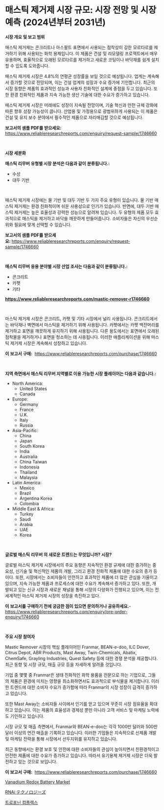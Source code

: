 <p><h1>매스틱 제거제 시장 규모: 시장 전망 및 시장 예측 (2024년부터 2031년)</h1></p><p><strong>시장 개요 및 보고 범위</strong></p>
<p><p>매스틱 제거제는 콘크리트나 아스팔트 표면에서 사용되는 점착성이 강한 모르타르를 제거하기 위해 사용되는 화학 용제입니다. 이 제품은 건설 및 리모델링 프로젝트에서 매우 유용하며, 효율적으로 오래된 모르타르를 제거하고 새로운 코팅이나 바닥재를 쉽게 설치할 수 있도록 도와줍니다.</p><p>매스틱 제거제 시장은 4.8%의 연평균 성장률을 보일 것으로 예상됩니다. 업계는 계속해서 증가할 것으로 전망되며, 이는 건설 업계의 성장과 수요 증가에 기인합니다. 최근의 시장 동향은 제품의 효과적인 성능과 사용자 친화적인 설계에 중점을 두고 있습니다. 또한 환경 친화적인 제품과 지속 가능한 생산 기술에 대한 수요가 증가하고 있습니다.</p><p>매스틱 제거제 시장은 미래에도 성장이 지속될 전망이며, 기술 혁신과 안전 규제 강화에 따른 향후 성장 가능성이 큽니다. 산업용 및 가정용으로 광범위하게 사용되는 이 제품은 건설 및 유지 보수 분야에서 필수적인 제품으로 자리매김할 것으로 예상됩니다.</p></p>
<p><strong>보고서의 샘플 PDF를 받으세요:</strong> <a href="https://www.reliableresearchreports.com/enquiry/request-sample/1746660">https://www.reliableresearchreports.com/enquiry/request-sample/1746660</a></p>
<p>&nbsp;</p>
<p><strong>시장 세분화</strong></p>
<p><strong>매스틱 리무버 유형별 시장 분석은 다음과 같이 분류됩니다.:</strong></p>
<p><ul><li>수성</li><li>대두 기반</li></ul></p>
<p>&nbsp;</p>
<p><p>매스틱 제거제 시장에는 물 기반 및 대두 기반 두 가지 주요 유형이 있습니다. 물 기반 매스틱 제거제는 환경 친화적이며 쉬운 사용성으로 인기가 있습니다. 반면에, 대두 기반 매스틱 제거제는 높은 효율성과 강력한 성능으로 알려져 있습니다. 두 유형의 제품 모두 효과적으로 매스틱을 제거하고 바닥을 깨끗하게 만들어줍니다. 소비자들은 자신의 우선순위와 필요에 맞게 선택할 수 있습니다.</p></p>
<p><strong>보고서의 샘플 PDF를 받으세요:</strong>&nbsp;<a href="https://www.reliableresearchreports.com/enquiry/request-sample/1746660">https://www.reliableresearchreports.com/enquiry/request-sample/1746660</a></p>
<p>&nbsp;</p>
<p><strong> 매스틱 리무버 응용 분야별 시장 산업 조사는 다음과 같이 분류됩니다.:</strong></p>
<p><ul><li>콘크리트</li><li>카펫</li><li>기타</li></ul></p>
<p><strong><a href="https://www.reliableresearchreports.com/mastic-remover-r1746660">https://www.reliableresearchreports.com/mastic-remover-r1746660</a></strong></p>
<p>&nbsp;</p>
<p><p> 마스틱 제거제 시장은 콘크리트, 카펫 및 기타 시장에서 널리 사용됩니다. 콘크리트에서는 바닥재나 벽면에서 마스틱을 제거하기 위해 사용됩니다. 카펫에서는 카펫 백잔머리를 제거하고 표면을 깨끗하게 유지하기 위해 사용됩니다. 다른 용도에서는 표면에서 오래된 점착물을 제거하거나 표면을 청소하는 데 사용됩니다. 이러한 애플리케이션을 위해 마스틱 제거제 시장은 계속해서 성장하고 있습니다.</p></p>
<p><strong>이 보고서 구매:</strong>&nbsp; <a href="https://www.reliableresearchreports.com/purchase/1746660">https://www.reliableresearchreports.com/purchase/1746660</a></p>
<p>&nbsp;</p>
<p><strong>지역 측면에서 매스틱 리무버 지역별로 이용 가능한 시장 플레이어는 다음과 같습니다.:</strong></p>
<p><ul>
    <li>
        North America:
        <ul>
            <li>United States</li>
            <li>Canada</li>
        </ul>
    </li>
    <li>
        Europe:
        <ul>
            <li>Germany</li>
            <li>France</li>
            <li>U.K.</li>
            <li>Italy</li>
            <li>Russia</li>
        </ul>
    </li>
    <li>
        Asia-Pacific:
        <ul>
            <li>China</li>
            <li>Japan</li>
            <li>South Korea</li>
            <li>India</li>
            <li>Australia</li>
            <li>China Taiwan</li>
            <li>Indonesia</li>
            <li>Thailand</li>
            <li>Malaysia</li>
        </ul>
    </li>
    <li>
        Latin America:
        <ul>
            <li>Mexico</li>
            <li>Brazil</li>
            <li>Argentina Korea</li>
            <li>Colombia</li>
        </ul>
    </li>
    <li>
        Middle East & Africa:
        <ul>
            <li>Turkey</li>
            <li>Saudi</li>
            <li>Arabia</li>
            <li>UAE</li>
            <li>Korea</li>
        </ul>
    </li>
    </ul></p>
<p>&nbsp;</p>
<p><strong>글로벌 매스틱 리무버 의 새로운 트렌드는 무엇입니까? 시장?</strong></p>
<p><p>글로벌 마스틱 제거제 시장에서의 주요 동향은 지속적인 환경 규제에 대한 증가하는 중요성, 신기술 및 혁신적인 제품의 개발, 그리고 환경 친화적 제품에 대한 수요의 증가 등이다. 또한, 시장에서는 소비자들이 안전하고 효과적인 제품에 더 많은 관심을 기울이고 있으며, 지속 가능한 제품과 프로세스에 대한 수요가 계속해서 증가하고 있다. 또한, 개발되고 있는 신규 시장과 새로운 채널을 통해 시장의 다양화가 진행되고 있으며, 이는 전 세계적인 마스틱 제거제 시장의 성장을 촉진하고 있다.</p></p>
<p><strong>이 보고서를 구매하기 전에 궁금한 점이 있으면 문의하거나 공유하세요.</strong>- <a href="https://www.reliableresearchreports.com/enquiry/pre-order-enquiry/1746660">https://www.reliableresearchreports.com/enquiry/pre-order-enquiry/1746660</a></p>
<p>&nbsp;</p>
<p><strong>주요 시장 참여자</strong></p>
<p><p>Mastic Remover 시장의 핵심 플레이어인 Franmar, BEAN-e-doo, ILC Dover, Citrus Depot, ABR Products, Mast Away, Twin-Chemicals, Abatix, ChemSafe, Grayling Industries, Quest Safety 등에 대한 경쟁 분석을 제공합니다. 최근 동향 및 시장 규모, 매출 규모 등을 자세하게 알려줄 것입니다.</p><p>기업 중 몇몇 중 Franmar은 생태 친화적인 화학 용품을 전문으로 하는 기업으로, 그들의 제품은 환경에 미치는 영향을 최소화하면서도 효과적으로 부식물을 제거합니다. 이러한 트렌드에 대한 소비자 수요가 증가함에 따라 Franmar의 시장 성장이 급격히 증가하고 있습니다.</p><p>또한 Mast Away는 소비자들 사이에서 인기를 얻고 있으며 꾸준히 시장 점유율을 확대하고 있습니다. 이는 제품의 효율성과 경제성 뿐만 아니라 고객 서비스 및 마케팅 노력에도 기인하고 있습니다.</p><p>시장 규모 및 매출 측면에서, Franmar와 BEAN-e-doo는 각각 1000만 달러와 500만 달러 이상의 연간 매출을 기록하고 있습니다. 이러한 기업들은 지속적으로 신제품 개발 및 마케팅 전략을 통해 시장에서 선두지위를 유지하고 있습니다.</p><p>최근 동향에서는 환경 보호 및 안전에 대한 소비자들의 관심이 높아지면서 친환경적이고 안전한 제품에 대한 수요가 증가하고 있습니다. 따라서 유기용제 제거제 시장은 더욱 발전하고 있는 것으로 보입니다.</p></p>
<p><strong>이 보고서 구매:</strong>&nbsp;&nbsp;<a href="https://www.reliableresearchreports.com/purchase/1746660">https://www.reliableresearchreports.com/purchase/1746660</a></p>
<p><p><a href="https://sudsy-motorcycle-bbc.notion.site/Vanadium-Redox-Battery-Market-Insight-Market-Trends-Growth-Forecasted-from-2024-TO-2031-fd04dad3573749d2be1f92a718ceccf1">Vanadium Redox Battery Market</a></p><p><a href="https://medium.com/@karinaokon69/rnai%E3%83%86%E3%82%AF%E3%83%8E%E3%83%AD%E3%82%B8%E3%83%BC%E3%81%AE%E3%82%B7%E3%82%A7%E3%82%A2%E3%81%AE%E9%80%B2%E5%8C%96%E3%81%A8%E5%B8%82%E5%A0%B4%E6%88%90%E9%95%B7%E3%83%88%E3%83%AC%E3%83%B3%E3%83%892024%E5%B9%B4%E3%81%8B%E3%82%892031%E5%B9%B4%E3%81%BE%E3%81%A7-61757ec1b063">RNAi テクノロジーズ</a></p><p><a href="https://medium.com/@lottierunte44/%ED%8A%B8%EB%A1%9C%ED%8F%AC%EB%8B%8C-%EB%B3%B5%ED%95%A9%EC%B2%B4-%EC%8B%9C%EC%9E%A5-%EC%8B%9C%EC%9E%A5-cagr-%EC%8B%9C%EC%9E%A5-%ED%8A%B8%EB%A0%8C%EB%93%9C-%EB%B0%8F-%EC%84%B1%EC%9E%A5-%EC%A0%84%EB%9E%B5%EC%97%90-%EB%8C%80%ED%95%9C-%ED%86%B5%EC%B0%B0%EB%A0%A5-8bc4c756d0dd">트로포닌 컴플렉스</a></p></p>